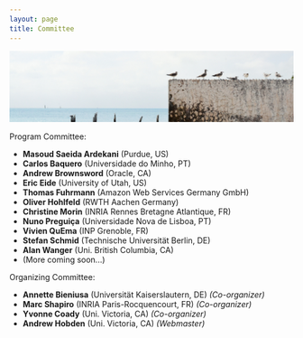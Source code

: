 ```yaml
---
layout: page
title: Committee
---
```


![Gulls on a wall](/public/img/wall-gulls.jpg)

Program Committee:

* **Masoud Saeida Ardekani** (Purdue, US)
* **Carlos Baquero** (Universidade do Minho, PT)
* **Andrew Brownsword** (Oracle, CA)
* **Eric Eide** (University of Utah, US)
* **Thomas Fuhrmann** (Amazon Web Services Germany GmbH)
* **Oliver Hohlfeld** (RWTH Aachen Germany)
* **Christine Morin** (INRIA Rennes Bretagne Atlantique, FR)
* **Nuno Preguiça** (Universidade Nova de Lisboa, PT)
* **Vivien QuEma** (INP Grenoble, FR)
* **Stefan Schmid** (Technische Universität Berlin, DE)
* **Alan Wanger** (Uni. British Columbia, CA)
* (More coming soon...)

Organizing Committee:

* **Annette Bieniusa** (Universität Kaiserslautern, DE) *(Co-organizer)*
* **Marc Shapiro** (INRIA Paris-Rocquencourt, FR) *(Co-organizer)*
* **Yvonne Coady** (Uni. Victoria, CA) *(Co-organizer)*
* **Andrew Hobden** (Uni. Victoria, CA) *(Webmaster)*
